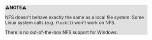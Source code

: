 <div style="margin:2em; background-color: #e0e0e0;">

<strong>⚠️NOTE️️️⚠️</strong>

NFS doesn't behave exactly the same as a local file system: Some Linux system calls (e.g. `flock()`) won't work on NFS.

There is no out-of-the-box NFS support for Windows.
</div>

